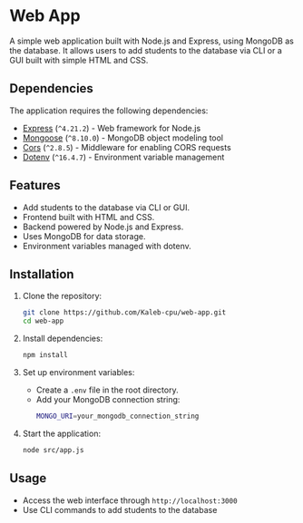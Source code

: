 # Web App

A simple web application built with Node.js and Express, using MongoDB as the database. It allows users to add students to the database via CLI or a GUI built with simple HTML and CSS.

## Dependencies

The application requires the following dependencies:
- [Express](https://www.npmjs.com/package/express) (`^4.21.2`) - Web framework for Node.js
- [Mongoose](https://www.npmjs.com/package/mongoose) (`^8.10.0`) - MongoDB object modeling tool
- [Cors](https://www.npmjs.com/package/cors) (`^2.8.5`) - Middleware for enabling CORS requests
- [Dotenv](https://www.npmjs.com/package/dotenv) (`^16.4.7`) - Environment variable management

## Features
- Add students to the database via CLI or GUI.
- Frontend built with HTML and CSS.
- Backend powered by Node.js and Express.
- Uses MongoDB for data storage.
- Environment variables managed with dotenv.

## Installation

1. Clone the repository:
   ```sh
   git clone https://github.com/Kaleb-cpu/web-app.git
   cd web-app
   ```

2. Install dependencies:
   ```sh
   npm install
   ```

3. Set up environment variables:
   - Create a `.env` file in the root directory.
   - Add your MongoDB connection string:
     ```sh
     MONGO_URI=your_mongodb_connection_string
     ```

4. Start the application:
   ```sh
   node src/app.js
   ```

## Usage
- Access the web interface through `http://localhost:3000`
- Use CLI commands to add students to the database

